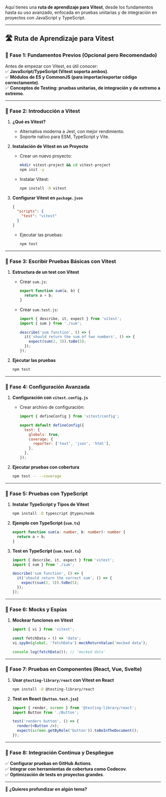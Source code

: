 Aquí tienes una **ruta de aprendizaje para Vitest**, desde los fundamentos hasta su uso avanzado, enfocada en pruebas unitarias y de integración en proyectos con JavaScript y TypeScript.  

---

## **🛣️ Ruta de Aprendizaje para Vitest**  

### **🔹 Fase 1: Fundamentos Previos (Opcional pero Recomendado)**  
Antes de empezar con Vitest, es útil conocer:  
✅ **JavaScript/TypeScript (Vitest soporta ambos)**.  
✅ **Módulos de ES y CommonJS (para importar/exportar código correctamente)**.  
✅ **Conceptos de Testing: pruebas unitarias, de integración y de extremo a extremo**.  

---

### **🔷 Fase 2: Introducción a Vitest**  
1. **¿Qué es Vitest?**  
   - Alternativa moderna a Jest, con mejor rendimiento.  
   - Soporte nativo para ESM, TypeScript y Vite.  

2. **Instalación de Vitest en un Proyecto**  
   - Crear un nuevo proyecto:  
     ```sh
     mkdir vitest-project && cd vitest-project
     npm init -y
     ```
   - Instalar Vitest:  
     ```sh
     npm install -D vitest
     ```

3. **Configurar Vitest en `package.json`**  
   ```json
   {
     "scripts": {
       "test": "vitest"
     }
   }
   ```
   - Ejecutar las pruebas:  
     ```sh
     npm test
     ```

---

### **🔹 Fase 3: Escribir Pruebas Básicas con Vitest**  
1. **Estructura de un test con Vitest**  
   - Crear `sum.js`:  
     ```javascript
     export function sum(a, b) {
       return a + b;
     }
     ```
   - Crear `sum.test.js`:  
     ```javascript
     import { describe, it, expect } from 'vitest';
     import { sum } from './sum';

     describe('sum function', () => {
       it('should return the sum of two numbers', () => {
         expect(sum(2, 3)).toBe(5);
       });
     });
     ```

2. **Ejecutar las pruebas**  
   ```sh
   npm test
   ```

---

### **🔷 Fase 4: Configuración Avanzada**
1. **Configuración con `vitest.config.js`**  
   - Crear archivo de configuración:  
     ```javascript
     import { defineConfig } from 'vitest/config';

     export default defineConfig({
       test: {
         globals: true,
         coverage: {
           reporter: ['text', 'json', 'html'],
         },
       },
     });
     ```

2. **Ejecutar pruebas con cobertura**  
   ```sh
   npm test -- --coverage
   ```

---

### **🔹 Fase 5: Pruebas con TypeScript**
1. **Instalar TypeScript y Tipos de Vitest**  
   ```sh
   npm install -D typescript @types/node
   ```
2. **Ejemplo con TypeScript (`sum.ts`)**  
   ```typescript
   export function sum(a: number, b: number): number {
     return a + b;
   }
   ```
3. **Test en TypeScript (`sum.test.ts`)**  
   ```typescript
   import { describe, it, expect } from 'vitest';
   import { sum } from './sum';

   describe('sum function', () => {
     it('should return the correct sum', () => {
       expect(sum(2, 3)).toBe(5);
     });
   });
   ```

---

### **🔷 Fase 6: Mocks y Espías**
1. **Mockear funciones en Vitest**  
   ```javascript
   import { vi } from 'vitest';

   const fetchData = () => 'data';
   vi.spyOn(global, 'fetchData').mockReturnValue('mocked data');

   console.log(fetchData()); // 'mocked data'
   ```

---

### **🔹 Fase 7: Pruebas en Componentes (React, Vue, Svelte)**
1. **Usar `@testing-library/react` con Vitest en React**  
   ```sh
   npm install -D @testing-library/react
   ```
2. **Test en React (`Button.test.jsx`)**  
   ```jsx
   import { render, screen } from '@testing-library/react';
   import Button from './Button';

   test('renders button', () => {
     render(<Button />);
     expect(screen.getByRole('button')).toBeInTheDocument();
   });
   ```

---

### **🔷 Fase 8: Integración Continua y Despliegue**
✅ **Configurar pruebas en GitHub Actions**.  
✅ **Integrar con herramientas de cobertura como Codecov**.  
✅ **Optimización de tests en proyectos grandes**.  

---

🚀 **¿Quieres profundizar en algún tema?**
